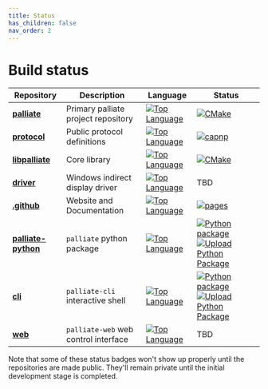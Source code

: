 ```yaml
---
title: Status
has_children: false
nav_order: 2
---
```


# Build status

| Repository | Description | Language | Status  |
|------------|-------------|----------|---------|
| [**palliate**](https://github.com/palliate/palliate) | Primary palliate project repository | [![Top Language](https://img.shields.io/github/languages/top/palliate/palliate)](https://github.com/palliate/palliate/graphs/commit-activity) | [![CMake](https://github.com/palliate/palliate/actions/workflows/cmake.yml/badge.svg?branch=master)](https://github.com/palliate/palliate/actions/workflows/cmake.yml) |
| [**protocol**](https://github.com/palliate/protocol) | Public protocol definitions | [![Top Language](https://img.shields.io/github/languages/top/palliate/protocol)](https://github.com/palliate/protocol/graphs/commit-activity) | [![capnp](https://github.com/palliate/protocol/actions/workflows/capnp.yml/badge.svg?branch=master)](https://github.com/palliate/protocol/actions/workflows/capnp.yml) | 
| [**libpalliate**](https://github.com/palliate/libpalliate) | Core library | [![Top Language](https://img.shields.io/github/languages/top/palliate/libpalliate)](https://github.com/palliate/libpalliate/graphs/commit-activity) | [![CMake](https://github.com/palliate/libpalliate/actions/workflows/cmake.yml/badge.svg)](https://github.com/palliate/libpalliate/actions/workflows/cmake.yml) |
| [**driver**](https://github.com/palliate/driver) | Windows indirect display driver | [![Top Language](https://img.shields.io/github/languages/top/palliate/driver)](https://github.com/palliate/driver/graphs/commit-activity) | TBD | 
| [**.github**](https://github.com/palliate/.github) | Website and Documentation | [![Top Language](https://img.shields.io/github/languages/top/palliate/.github)](https://github.com/palliate/.github/graphs/commit-activity) | [![pages](https://github.com/palliate/.github/actions/workflows/pages/pages-build-deployment/badge.svg)](https://github.com/palliate/.github/actions/workflows/pages/pages-build-deployment) |
| [**palliate-python**](https://github.com/palliate/palliate-python) | `palliate` python package | [![Top Language](https://img.shields.io/github/languages/top/palliate/palliate-python)](https://github.com/palliate/palliate-python/graphs/commit-activity) | [![Python package](https://github.com/palliate/palliate-python/actions/workflows/python-package.yml/badge.svg)](https://github.com/palliate/palliate-python/actions/workflows/python-package.yml) [![Upload Python Package](https://github.com/palliate/palliate-python/actions/workflows/python-publish.yml/badge.svg)](https://github.com/palliate/palliate-python/actions/workflows/python-publish.yml) |
| [**cli**](https://github.com/palliate/cli) | `palliate-cli` interactive shell | [![Top Language](https://img.shields.io/github/languages/top/palliate/cli)](https://github.com/palliate/cli/graphs/commit-activity) | [![Python package](https://github.com/palliate/cli/actions/workflows/python-package.yml/badge.svg)](https://github.com/palliate/cli/actions/workflows/python-package.yml) [![Upload Python Package](https://github.com/palliate/cli/actions/workflows/python-publish.yml/badge.svg)](https://github.com/palliate/cli/actions/workflows/python-publish.yml) |
| [**web**](https://github.com/palliate/web) | `palliate-web` web control interface | [![Top Language](https://img.shields.io/github/languages/top/palliate/web)](https://github.com/palliate/web/graphs/commit-activity) | TBD |


Note that some of these status badges won't show up properly until the repositories are made public. They'll remain private until the initial development stage is completed.
